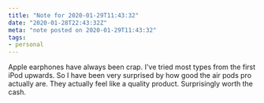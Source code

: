 ```yaml
---
title: "Note for 2020-01-29T11:43:32"
date: "2020-01-28T22:43:32Z"
meta: "note posted on 2020-01-29T11:43:32"
tags:
- personal
---
```

Apple earphones have always been crap. I've tried most types from the first iPod upwards. So I have been very surprised by how good the air pods pro actually are. They actually feel like a quality product. Surprisingly worth the cash.

